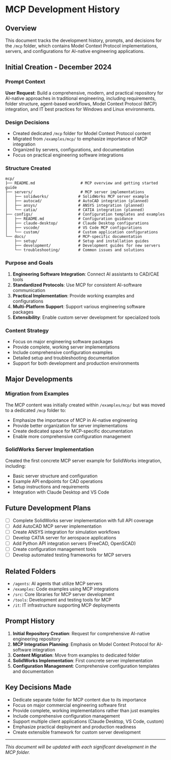 # MCP Development History

## Overview

This document tracks the development history, prompts, and decisions for the `/mcp` folder, which contains Model Context Protocol implementations, servers, and configurations for AI-native engineering applications.

## Initial Creation - December 2024

### Prompt Context

**User Request**: Build a comprehensive, modern, and practical repository for AI-native approaches in traditional engineering, including requirements, folder structure, agent-based workflows, Model Context Protocol (MCP) integration, and IT best practices for Windows and Linux environments.

### Design Decisions

- Created dedicated `/mcp` folder for Model Context Protocol content
- Migrated from `/examples/mcp/` to emphasize importance of MCP integration
- Organized by servers, configurations, and documentation
- Focus on practical engineering software integrations

### Structure Created

```text
mcp/
├── README.md                    # MCP overview and getting started guide
├── servers/                     # MCP server implementations
│   ├── solidworks/             # SolidWorks MCP server example
│   ├── autocad/                # AutoCAD integration (planned)
│   ├── ansys/                  # ANSYS integration (planned)
│   └── catia/                  # CATIA integration (planned)
├── configs/                    # Configuration templates and examples
│   ├── README.md               # Configuration guidance
│   ├── claude-desktop/         # Claude Desktop configurations
│   ├── vscode/                 # VS Code MCP configurations
│   └── custom/                 # Custom application configurations
└── docs/                       # MCP-specific documentation
    ├── setup/                  # Setup and installation guides
    ├── development/            # Development guides for new servers
    └── troubleshooting/        # Common issues and solutions
```

### Purpose and Goals

1. **Engineering Software Integration**: Connect AI assistants to CAD/CAE tools
2. **Standardized Protocols**: Use MCP for consistent AI-software communication
3. **Practical Implementation**: Provide working examples and configurations
4. **Multi-Platform Support**: Support various engineering software packages
5. **Extensibility**: Enable custom server development for specialized tools

### Content Strategy

- Focus on major engineering software packages
- Provide complete, working server implementations
- Include comprehensive configuration examples
- Detailed setup and troubleshooting documentation
- Support for both development and production environments

## Major Developments

### Migration from Examples

The MCP content was initially created within `/examples/mcp/` but was moved to a dedicated `/mcp` folder to:

- Emphasize the importance of MCP in AI-native engineering
- Provide better organization for server implementations
- Create dedicated space for MCP-specific documentation
- Enable more comprehensive configuration management

### SolidWorks Server Implementation

Created the first concrete MCP server example for SolidWorks integration, including:

- Basic server structure and configuration
- Example API endpoints for CAD operations
- Setup instructions and requirements
- Integration with Claude Desktop and VS Code

## Future Development Plans

- [ ] Complete SolidWorks server implementation with full API coverage
- [ ] Add AutoCAD MCP server implementation
- [ ] Create ANSYS integration for simulation workflows
- [ ] Develop CATIA server for aerospace applications
- [ ] Add Python API integration servers (FreeCAD, OpenSCAD)
- [ ] Create configuration management tools
- [ ] Develop automated testing frameworks for MCP servers

## Related Folders

- `/agents`: AI agents that utilize MCP servers
- `/examples`: Code examples using MCP integrations
- `/src`: Core libraries for MCP server development
- `/tools`: Development and testing tools for MCP
- `/it`: IT infrastructure supporting MCP deployments

## Prompt History

1. **Initial Repository Creation**: Request for comprehensive AI-native engineering repository
2. **MCP Integration Planning**: Emphasis on Model Context Protocol for AI-software integration
3. **Content Migration**: Move from examples to dedicated folder
4. **SolidWorks Implementation**: First concrete server implementation
5. **Configuration Management**: Comprehensive configuration templates and documentation

## Key Decisions Made

- Dedicate separate folder for MCP content due to its importance
- Focus on major commercial engineering software first
- Provide complete, working implementations rather than just examples
- Include comprehensive configuration management
- Support multiple client applications (Claude Desktop, VS Code, custom)
- Emphasize practical deployment and production readiness
- Create extensible framework for custom server development

---
*This document will be updated with each significant development in the MCP folder.*
